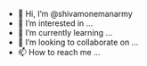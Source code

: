- 👋 Hi, I’m @shivamonemanarmy
- 👀 I’m interested in ...
- 🌱 I’m currently learning ...
- 💞️ I’m looking to collaborate on ...
- 📫 How to reach me ...

<!---
shivamonemanarmy/shivamonemanarmy is a ✨ special ✨ repository because its `README.md` (this file) appears on your GitHub profile.
You can click the Preview link to take a look at your changes.
--->
